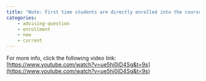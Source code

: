 ```yaml
---
title: "Note: First time students are directly enrolled into the courses."
categories:
    - advising-question
    - enrollment
    - new
    - current
---
```

For more info, click the following video link: 
[https://www.youtube.com/watch?v=ue5hi0jD4Sg&t=9s](https://www.youtube.com/watch?v=ue5hi0jD4Sg&t=9s)